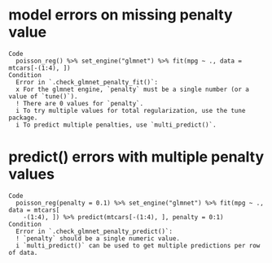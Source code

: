 # model errors on missing penalty value

    Code
      poisson_reg() %>% set_engine("glmnet") %>% fit(mpg ~ ., data = mtcars[-(1:4), ])
    Condition
      Error in `.check_glmnet_penalty_fit()`:
      x For the glmnet engine, `penalty` must be a single number (or a value of `tune()`).
      ! There are 0 values for `penalty`.
      i To try multiple values for total regularization, use the tune package.
      i To predict multiple penalties, use `multi_predict()`.

# predict() errors with multiple penalty values

    Code
      poisson_reg(penalty = 0.1) %>% set_engine("glmnet") %>% fit(mpg ~ ., data = mtcars[
        -(1:4), ]) %>% predict(mtcars[-(1:4), ], penalty = 0:1)
    Condition
      Error in `.check_glmnet_penalty_predict()`:
      ! `penalty` should be a single numeric value.
      i `multi_predict()` can be used to get multiple predictions per row of data.

